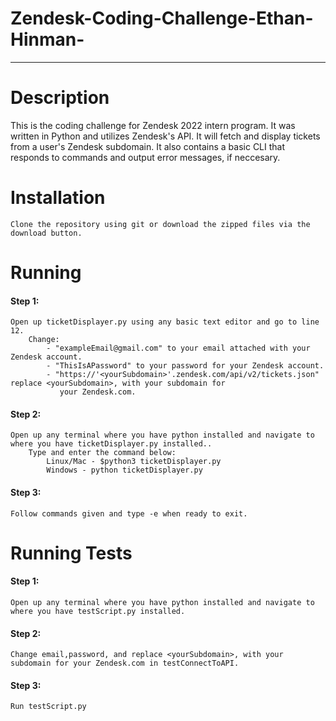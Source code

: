 # Zendesk-Coding-Challenge-Ethan-Hinman-
***
# Description
This is the coding challenge for Zendesk 2022 intern program. It was written in Python and utilizes Zendesk's API.
It will fetch and display tickets from a user's Zendesk subdomain. It also contains a basic CLI that responds to commands and output error messages, if neccesary.

# Installation
    Clone the repository using git or download the zipped files via the download button.
# Running
#### Step 1:
    Open up ticketDisplayer.py using any basic text editor and go to line 12. 
        Change:
            - "exampleEmail@gmail.com" to your email attached with your Zendesk account.
            - "ThisIsAPassword" to your password for your Zendesk account.
            - "https://'<yourSubdomain>'.zendesk.com/api/v2/tickets.json" replace <yourSubdomain>, with your subdomain for 
               your Zendesk.com.
#### Step 2:
    Open up any terminal where you have python installed and navigate to where you have ticketDisplayer.py installed..
        Type and enter the command below:
            Linux/Mac - $python3 ticketDisplayer.py
            Windows - python ticketDisplayer.py
#### Step 3:
    Follow commands given and type -e when ready to exit.
# Running Tests
#### Step 1:
    Open up any terminal where you have python installed and navigate to where you have testScript.py installed.
#### Step 2:
    Change email,password, and replace <yourSubdomain>, with your subdomain for your Zendesk.com in testConnectToAPI.
#### Step 3:
    Run testScript.py
